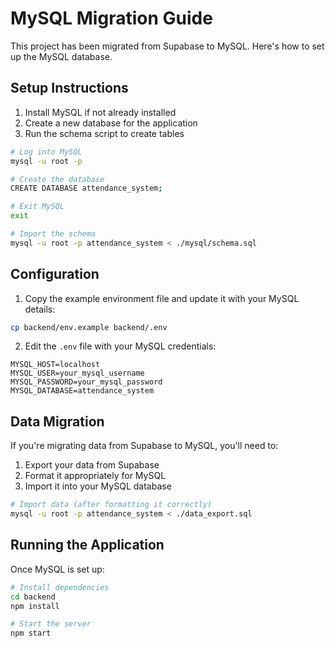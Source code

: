 # MySQL Migration Guide

This project has been migrated from Supabase to MySQL. Here's how to set up the MySQL database.

## Setup Instructions

1. Install MySQL if not already installed
2. Create a new database for the application
3. Run the schema script to create tables

```bash
# Log into MySQL
mysql -u root -p

# Create the database
CREATE DATABASE attendance_system;

# Exit MySQL
exit

# Import the schema
mysql -u root -p attendance_system < ./mysql/schema.sql
```

## Configuration

1. Copy the example environment file and update it with your MySQL details:

```bash
cp backend/env.example backend/.env
```

2. Edit the `.env` file with your MySQL credentials:

```
MYSQL_HOST=localhost
MYSQL_USER=your_mysql_username
MYSQL_PASSWORD=your_mysql_password
MYSQL_DATABASE=attendance_system
```

## Data Migration

If you're migrating data from Supabase to MySQL, you'll need to:

1. Export your data from Supabase
2. Format it appropriately for MySQL
3. Import it into your MySQL database

```bash
# Import data (after formatting it correctly)
mysql -u root -p attendance_system < ./data_export.sql
```

## Running the Application

Once MySQL is set up:

```bash
# Install dependencies
cd backend
npm install

# Start the server
npm start
``` 